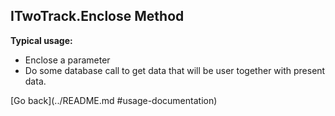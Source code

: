 

## ITwoTrack.Enclose Method


**Typical usage:**
- Enclose a parameter
- Do some database call to get data that will be user together with present data.

[Go back](../README.md #usage-documentation)  
